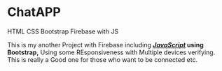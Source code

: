 # ChatAPP
HTML CSS Bootstrap Firebase with JS


This is my another Project with Firebase including <b><u><i>JavaScript</i></u> using Bootstrap,</b> Using some REsponsiveness with Multiple devices verifying.
This is really a Good one for those who want to be connected etc.
